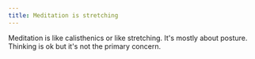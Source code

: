 ```yaml
---
title: Meditation is stretching
---
```

Meditation is like calisthenics or like stretching. It's mostly about posture. Thinking is ok but it's not the primary concern.
